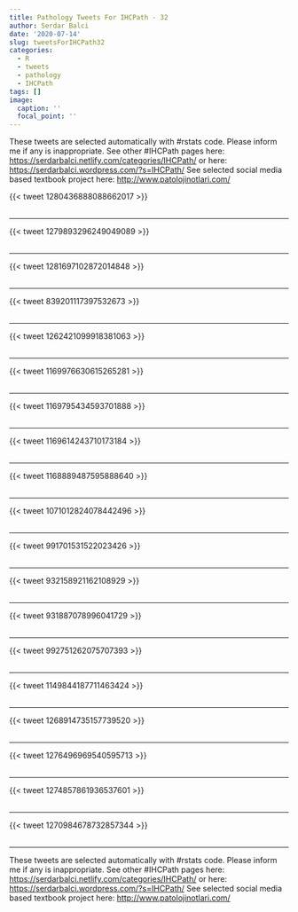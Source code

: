 ```yaml
---
title: Pathology Tweets For IHCPath - 32
author: Serdar Balci
date: '2020-07-14'
slug: tweetsForIHCPath32
categories:
  - R
  - tweets
  - pathology
  - IHCPath
tags: []
image:
  caption: ''
  focal_point: ''
---
```



These tweets are selected automatically with #rstats code. Please inform me if any is inappropriate.
See other #IHCPath pages here: https://serdarbalci.netlify.com/categories/IHCPath/  or here: https://serdarbalci.wordpress.com/?s=IHCPath/ 
See selected social media based textbook project here: http://www.patolojinotlari.com/

{{< tweet 1280436888088662017 >}}
<br>
<br>
<hr>
{{< tweet 1279893296249049089 >}}
<br>
<br>
<hr>
{{< tweet 1281697102872014848 >}}
<br>
<br>
<hr>
{{< tweet 839201117397532673 >}}
<br>
<br>
<hr>
{{< tweet 1262421099918381063 >}}
<br>
<br>
<hr>
{{< tweet 1169976630615265281 >}}
<br>
<br>
<hr>
{{< tweet 1169795434593701888 >}}
<br>
<br>
<hr>
{{< tweet 1169614243710173184 >}}
<br>
<br>
<hr>
{{< tweet 1168889487595888640 >}}
<br>
<br>
<hr>
{{< tweet 1071012824078442496 >}}
<br>
<br>
<hr>
{{< tweet 991701531522023426 >}}
<br>
<br>
<hr>
{{< tweet 932158921162108929 >}}
<br>
<br>
<hr>
{{< tweet 931887078996041729 >}}
<br>
<br>
<hr>
{{< tweet 992751262075707393 >}}
<br>
<br>
<hr>
{{< tweet 1149844187711463424 >}}
<br>
<br>
<hr>
{{< tweet 1268914735157739520 >}}
<br>
<br>
<hr>
{{< tweet 1276496969540595713 >}}
<br>
<br>
<hr>
{{< tweet 1274857861936537601 >}}
<br>
<br>
<hr>
{{< tweet 1270984678732857344 >}}
<br>
<br>
<hr>


These tweets are selected automatically with #rstats code. Please inform me if any is inappropriate.
See other #IHCPath pages here: https://serdarbalci.netlify.com/categories/IHCPath/  or here: https://serdarbalci.wordpress.com/?s=IHCPath/ 
See selected social media based textbook project here: http://www.patolojinotlari.com/
